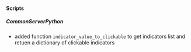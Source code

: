 
#### Scripts
##### CommonServerPython
- added function `indicator_value_to_clickable` to get indicators list and retuen a dictionary of clickable indicators
